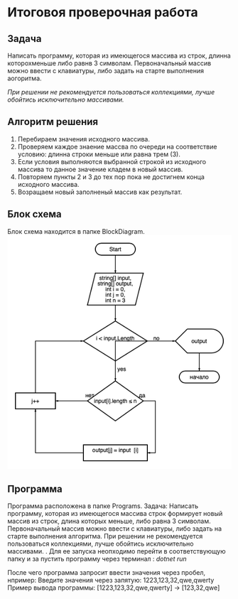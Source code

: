 
# Итоговоя проверочная работа #

## Задача ##

Написать программу, которая из имеющегося массива из строк, длинна которохменьше либо равнв 3 символам.
Первоначальный массив можно ввести с клавиатуры, либо задать на старте выполнения аогоритма.

*При решении не рекомендуется пользоваться коллекциями, лучше обойтись исключительно массивами.*

## Алгоритм решения ##

1. Перебираем значения исходного массива.
2. Проверяем каждое знаение массва по очереди на соответствие условию: длинна строки меньше или равна трем (3).
3. Если условия выполняются выбранной строкой из исходного массива то данное значение кладем в новый массив.
4. Повторяем пункты 2 и 3 до тех пор пока не достигнем конца исходного массива.
5. Возращаем новый заполненый массив как результат.

## Блок схема ##

Блок схема находится в папке BlockDiagram.
![блок-схема алгоритма](./BlockDiagram/algorithms.png)

## Программа ##

Программа расположена в папке Programs. Задача: Написать программу, которая из имеющегося массива строк формирует новый массив из строк, длина которых меньше, либо равна 3 символам. Первоначальный массив можно ввести с клавиатуры, либо задать на старте выполнения алгоритма. При решении не рекомендуется пользоваться коллекциями, лучше обойтись исключительно массивами.
. Для ее запуска неопходимо перейти в соответствующую папку и за пустить программу через терминал : *dotnet run*

После чего программа запросит ввести значения через пробел, нпример: Введите значения через запятую: 1223,123,32,qwe,qwerty
Пример вывода программы: [1223,123,32,qwe,qwerty] -> [123,32,qwe]
